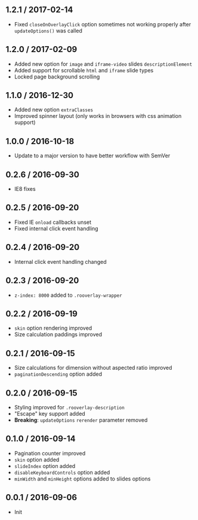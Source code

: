 ## 1.2.1 / 2017-02-14

- Fixed `closeOnOverlayClick` option sometimes not working properly after `updateOptions()` was called

## 1.2.0 / 2017-02-09

- Added new option for `image` and `iframe-video` slides `descriptionElement`
- Added support for scrollable `html` and `iframe` slide types
- Locked page background scrolling

## 1.1.0 / 2016-12-30

- Added new option `extraClasses`
- Improved spinner layout (only works in browsers with css animation support)

## 1.0.0 / 2016-10-18

- Update to a major version to have better workflow with SemVer

## 0.2.6 / 2016-09-30

- IE8 fixes

## 0.2.5 / 2016-09-20

- Fixed IE `onload` callbacks unset
- Fixed internal click event handling

## 0.2.4 / 2016-09-20

- Internal click event handling changed

## 0.2.3 / 2016-09-20

- `z-index: 8000` added to `.rooverlay-wrapper`

## 0.2.2 / 2016-09-19

- `skin` option rendering improved
- Size calculation paddings improved

## 0.2.1 / 2016-09-15

- Size calculations for dimension without aspected ratio improved
- `paginationDescending` option added

## 0.2.0 / 2016-09-15

- Styling improved for `.rooverlay-description`
- "Escape" key support added
- **Breaking**: `updateOptions` `rerender` parameter removed

## 0.1.0 / 2016-09-14

- Pagination counter improved
- `skin` option added
- `slideIndex` option added
- `disableKeyboardControls` option added
- `minWidth` and `minHeight` options added to slides options

## 0.0.1 / 2016-09-06

- Init
